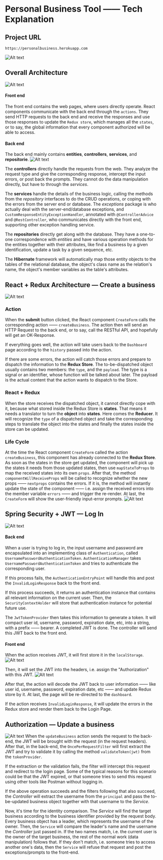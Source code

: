 # Personal Business Tool —— Tech Explanation

## Project URL
    https://personalbusiness.herokuapp.com
![Alt text](/images/Landing.png?raw=true "Landing Page")

## Overall Architecture
![Alt text](/images/OverallArchitecture.png?raw=true "Overall Architecture")

#### Front end
The front end contains the web pages, where users directly operate. React components communicate with the back end through the `actions`. They send HTTP requests to the back end and receive the responses and use those responses to update the `Redux store`, which manages all the `states`, or to say, the global information that every component authorized will be able to access. 

#### Back end
The back end mainly contains **entities**, **controllers**, **services**, and **repositorie**. 
![Alt text](/images/Serverend.png?raw=true "Server End Architecture")

The **controllers** directly handle the requests from the web. They analyze the request type and give the corresponding response, intercept the input errors, or post back the prompts. They cannot do the data manipulation directly, but have to through the *services*. 

The **services** handle the details of the business logic, calling the methods from the *repository* interfaces to do the CRUD operations, or coping with the errors from the server end or database. The *exceptions* package is who actually deal with the server-end/database exceptions, and  `CustomResponseEntityExceptionHandler`, annotated with `@ControllerAdvice` and `@RestController`, who communicates directly with the front end, supporting other exception handling service.

The **repositories** directly get along with the database. They have a one-to-one correspondence with *entities* and have various operation methods for the entities together with their attributes, like find a business by a given identification, update a task by a given sequence, etc. 

The **Hibernate** framework will automatically map those entity objects to the tables of the relational database, the object's class name as the relation's name, the object's member variables as the table's attributes. 


## React + Redux Architecture — Create a business
![Alt text](/images/React+ReduxCreatebusiness.png?raw=true "React + Redux - Create business")

### Action
When the **submit** button clicked, the React component `CreateForm` calls the corresponding action —— `createBusiness`. The action then will send an HTTP Request to the back end, or to say, call the RESTful API, and hopefully will get an OK-Response. 

If everything goes well, the action will take users back to the `Dashboard` page according to the `history` passed into the action. 

If there are some errors, the action will catch those errors and prepare to dispatch the information to the **Redux Store**. The to-be-dispatched object usually contains two members: the `type`, and the `payload`. The type is a signal or an identifier, whose function will be talked about later. The payload is the actual content that the action wants to dispatch to the Store. 

### React + Redux
When the store receives the dispatched object, it cannot directly cope with it, because what stored inside the Redux Store is **states**. That means it needs a translator to turn the **object** into **states**. Here comes the **Reducer**. It will recognize the `type` of a dispatched object and take the corresponding steps to translate the object into the states and finally the states inside the store can be updated. 

### Life Cycle
At the time the React component `CreateForm` called the action `createBusiness`, this component has already connected to the **Redux Store**. As soon as the states in the store get updated, the component will pick up the states it needs from those updated states, then use `mapStateToProps` to map the received states into its own `props`. After that, the method `componentWillReceiveProps` will be called to recognize whether the new props —— `nextprops` contains the errors. If it is, the method will instantly update the state of the component —— i.e. assign the received errors into the member variable `errors` —— and trigger the re-render. At last, the `CreateForm` will show the user-friendly input-error prompts. 
![Alt text](/images/CreateBusinessErrors.png "Create Business Errors")


## Spring Security + JWT — Log In
![Alt text](/images/Authentication.png?raw=true "Spring Security + JWT — Log In")

#### Back end
When a user is trying to log in, the input username and password are encapsulated into an implementing class of `Authentication`, called `UsernamePasswordAuthenticationToken`. `AuthenticationManager` takes `UsernamePasswordAuthenticationToken` and tries to authenticate the corresponding user.

If this process fails, the `AuthenticationEntryPoint` will handle this and post the `InvalidLoginResponse` back to the front end.

If this process succeeds, it returns an authentication instance that contains all relevant information on the current user. Then, the `SecurityContextHolder` will store that authentication instance for potential future use. 

The `JwtTokenProvider` then takes this information to generate a token. It will compact user id, username, password, expiration date, etc, into a string, with a prefix —— bearer. A completed JWT is done. The controller will send this JWT back to the front end. 

#### Front end
When the action receives JWT, it will first store it in the `localStorage`. 
![Alt text](/images/Headers.png?raw=true "Headers")

Then, it will set the JWT into the headers, i.e. assign the "Authorization" with this JWT.
![Alt text](/images/localStorage.png?raw=true "Local Storage")

After that, the action will decode the JWT back to user information —— like user id, username, password, expiration date, etc —— and update Redux store by it. At last, the page will be re-directed to the `dashboard`.

If the action receives `InvalidLoginResponse`, it will update the errors in the Redux store and render them back to the Login Page.


## Authorization — Update a business
![Alt text](/images/Autorization.png?raw=true "Authorization — Update a business")
When the `updateBusiness` action sends the request to the back-end, the JWT will be brought with the request (in the request headers). After that, in the back-end, the `OncePerRequestFilter` will first extract the JWT and try to validate it by calling the method `validateToken(jwt)` from the `tokenProvider`. 

If the extraction or the validation fails, the filter will intercept this request and redirect to the login page. Some of the typical reasons for this scenario could be that the JWT expired, or that someone tries to send this request using other tools like Postman without logging in. 

If the above operation succeeds and the filters following that also succeed, the *Controller* will extract the username from the `principal` and pass the to-be-updated business object together with that username to the *Service*. 

Now, it's time for the identity comparison. The *Service* will find the target business according to the business identifier provided by the request body. Every business object has a leader, which represents the username of the owner. Then, the `Service` will compare the leader's name and the username the *Controller* just passed in. If the two names match, i.e. the current user is the owner of the target business, the rest of the normal work (data manipulation) follows that. If they don't match, i.e. someone tries to access another one's data, then the `Service` will refuse that request and post the exceptions/prompts to the front-end.
